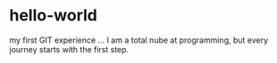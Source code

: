 # hello-world
my first GIT experience
... I am a total nube at programming, but every journey starts with the first step.
